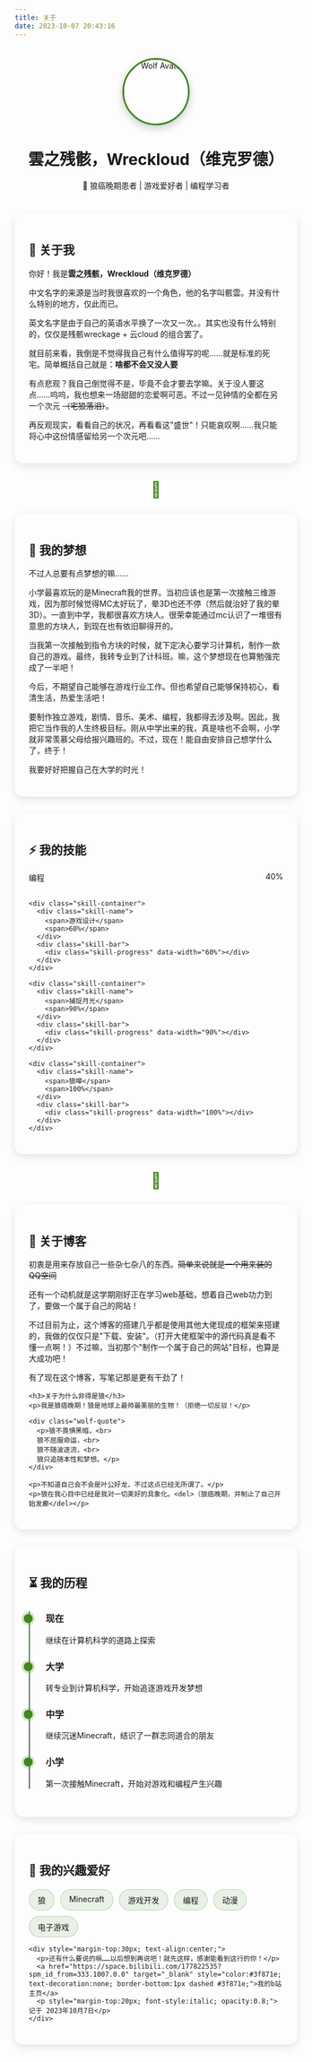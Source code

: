 ```yaml
---
title: 关于
date: 2023-10-07 20:43:16
---
```


<link rel="stylesheet" href="https://cdnjs.cloudflare.com/ajax/libs/animate.css/4.1.1/animate.min.css">

<style>
  /* 确保我们的样式只应用于特定的容器 */
  .wolf-about-wrapper * {
    box-sizing: border-box;
  }
  
  .wolf-about-wrapper {
    max-width: 100%;
    margin: 0 auto;
    color: var(--default-text-color);
    font-family: var(--font-family);
  }
  
  .wolf-about-wrapper h2 {
    margin-top: 1.5rem;
    border-bottom: none;
  }
  
  .wolf-about-wrapper img {
    max-width: 100%;
    height: auto;
  }
  
  /* 卡片样式 */
  .wolf-card {
    background: var(--second-background-color);
    border-radius: 15px;
    padding: 25px;
    margin-bottom: 30px;
    box-shadow: 0 5px 15px rgba(0,0,0,0.1);
    position: relative;
    overflow: hidden;
    transition: transform 0.3s ease, box-shadow 0.3s ease;
  }
  
  .wolf-card:hover {
    transform: translateY(-5px);
    box-shadow: 0 10px 25px rgba(0,0,0,0.15);
  }
  
  /* 狼爪印装饰 */
  .paw-divider {
    text-align: center;
    margin: 30px 0;
    position: relative;
    height: 30px;
  }
  
  .paw-divider::before {
    content: "🐾";
    font-size: 2em;
    color: #3f871e;
    position: absolute;
    left: 50%;
    transform: translateX(-50%);
  }
  
  /* 头部样式 */
  .wolf-header {
    position: relative;
    padding-top: 20px;
    margin-bottom: 40px;
    text-align: center;
  }
  
  .profile-image {
    width: 120px;
    height: 120px;
    border-radius: 50%;
    border: 3px solid #3f871e;
    object-fit: cover;
    margin: 0 auto 15px;
    display: block;
    box-shadow: 0 5px 15px rgba(0,0,0,0.2);
  }
  
  /* 技能条样式 */
  .skill-container {
    margin-bottom: 15px;
  }
  
  .skill-name {
    margin-bottom: 5px;
    display: flex;
    justify-content: space-between;
  }
  
  .skill-bar {
    height: 10px;
    background: var(--border-color);
    border-radius: 5px;
    overflow: hidden;
  }
  
  .skill-progress {
    height: 100%;
    background: linear-gradient(to right, #3f871e, #56597b);
    border-radius: 5px;
    width: 0;
    transition: width 1.5s ease;
  }
  
  /* 时间轴样式 */
  .wolf-timeline {
    position: relative;
    padding-left: 30px;
    margin-top: 30px;
  }
  
  .wolf-timeline::before {
    content: '';
    position: absolute;
    top: 0;
    left: 0;
    height: 100%;
    width: 2px;
    background: linear-gradient(to bottom, #3f871e, #56597b);
  }
  
  .timeline-item {
    position: relative;
    margin-bottom: 25px;
  }
  
  .timeline-dot {
    position: absolute;
    left: -39px;
    top: 5px;
    width: 16px;
    height: 16px;
    border-radius: 50%;
    background: #3f871e;
    box-shadow: 0 0 0 4px rgba(63, 135, 30, 0.2);
  }
  
  /* 兴趣标签 */
  .interests {
    display: flex;
    flex-wrap: wrap;
    gap: 10px;
    margin-top: 20px;
  }
  
  .interest-tag {
    background: rgba(63, 135, 30, 0.1);
    color: var(--default-text-color);
    padding: 8px 15px;
    border-radius: 20px;
    border: 1px solid rgba(63, 135, 30, 0.3);
    transition: all 0.3s ease;
  }
  
  .interest-tag:hover {
    background: rgba(63, 135, 30, 0.2);
    transform: translateY(-3px);
  }
  
  /* 引用样式 */
  .wolf-quote {
    border-left: 4px solid #3f871e;
    padding: 15px;
    background: var(--third-background-color);
    margin: 20px 0;
    font-style: italic;
  }
  
  /* 响应式调整 */
  @media (max-width: 768px) {
    .wolf-card {
      padding: 20px;
    }
    
    .profile-image {
      width: 100px;
      height: 100px;
    }
  }
</style>

<div class="wolf-about-wrapper">
  <div class="wolf-header">
    <img src="/img/关于/wolf.JPG" class="profile-image" alt="Wolf Avatar">
    <h1>雲之残骸，Wreckloud（维克罗德）</h1>
    <p>🐺 狼癌晚期患者 | 游戏爱好者 | 编程学习者</p>
  </div>
  
  <div class="wolf-card">
    <h2>🐺 关于我</h2>
    <p>你好！我是<strong>雲之残骸，Wreckloud（维克罗德）</strong></p>
    <p>中文名字的来源是当时我很喜欢的一个角色，他的名字叫骸雲。并没有什么特别的地方，仅此而已。</p>
    <p>英文名字是由于自己的英语水平换了一次又一次。。其实也没有什么特别的，仅仅是残骸wreckage + 云cloud 的组合罢了。</p>
    <p>就目前来看，我倒是不觉得我自己有什么值得写的呢……就是标准的死宅。简单概括自己就是：<strong>啥都不会又没人要</strong></p>
    <p>有点悲观？我自己倒觉得不是，毕竟不会才要去学嘛。关于没人要这点……呜呜，我也想来一场甜甜的恋爱啊可恶。不过一见钟情的全都在另一个次元 <del>（宅狼落泪）</del>。</p>
    <p>再反观现实，看看自己的状况，再看看这"盛世"！只能哀叹啊……我只能将心中这份情感留给另一个次元吧……</p>
  </div>

  <div class="paw-divider"></div>
  
  <div class="wolf-card">
    <h2>🌟 我的梦想</h2>
    <p>不过人总要有点梦想的嘛……</p>
    <p>小学最喜欢玩的是Minecraft我的世界。当初应该也是第一次接触三维游戏，因为那时候觉得MC太好玩了，晕3D也还不停（然后就治好了我的晕3D）。一直到中学，我都很喜欢方块人。很荣幸能通过mc认识了一堆很有意思的方块人，到现在也有依旧聊得开的。</p>
    <p>当我第一次接触到指令方块的时候，就下定决心要学习计算机，制作一款自己的游戏。最终，我转专业到了计科班。嘛，这个梦想现在也算勉强完成了一半吧！</p>
    <p>今后，不期望自己能够在游戏行业工作。但也希望自己能够保持初心，看清生活，热爱生活吧！</p>
    <p>要制作独立游戏，剧情、音乐、美术、编程，我都得去涉及啊。因此，我把它当作我的人生终极目标。刚从中学出来的我，真是啥也不会啊，小学就非常羡慕父母给报兴趣班的。不过，现在！能自由安排自己想学什么了，终于！</p>
    <p>我要好好把握自己在大学的时光！</p>
  </div>
  
  <div class="wolf-card">
    <h2>⚡ 我的技能</h2>
    <div class="skill-container">
      <div class="skill-name">
        <span>编程</span>
        <span>40%</span>
      </div>
      <div class="skill-bar">
        <div class="skill-progress" data-width="40%"></div>
      </div>
    </div>
    
    <div class="skill-container">
      <div class="skill-name">
        <span>游戏设计</span>
        <span>60%</span>
      </div>
      <div class="skill-bar">
        <div class="skill-progress" data-width="60%"></div>
      </div>
    </div>
    
    <div class="skill-container">
      <div class="skill-name">
        <span>捕捉月光</span>
        <span>90%</span>
      </div>
      <div class="skill-bar">
        <div class="skill-progress" data-width="90%"></div>
      </div>
    </div>
    
    <div class="skill-container">
      <div class="skill-name">
        <span>狼嗥</span>
        <span>100%</span>
      </div>
      <div class="skill-bar">
        <div class="skill-progress" data-width="100%"></div>
      </div>
    </div>
  </div>
  
  <div class="paw-divider"></div>
  
  <div class="wolf-card">
    <h2>🌈 关于博客</h2>
    <p>初衷是用来存放自己一些杂七杂八的东西。<del>简单来说就是一个用来装的QQ空间</del></p>
    <p>还有一个动机就是这学期刚好正在学习web基础，想着自己web功力到了，要做一个属于自己的网站！</p>
    <p>不过目前为止，这个博客的搭建几乎都是使用其他大佬现成的框架来搭建的，我做的仅仅只是"下载、安装"。（打开大佬框架中的源代码真是看不懂一点啊！）不过嘛，当初那个"制作一个属于自己的网站"目标，也算是大成功吧！</p>
    <p>有了现在这个博客，写笔记那是更有干劲了！</p>
    
    <h3>关于为什么非得是狼</h3>
    <p>我是狼癌晚期！狼是地球上最帅最美丽的生物！（拒绝一切反驳！</p>
    
    <div class="wolf-quote">
      <p>狼不畏惧黑暗，<br>
      狼不屈服命运，<br>
      狼不随波逐流，<br>
      狼只追随本性和梦想。</p>
    </div>
    
    <p>不知道自己会不会是叶公好龙，不过这点已经无所谓了。</p>
    <p>狼在我心目中已经是我对一切美好的具象化。<del>（狼癌晚期，并制止了自己开始发癫</del></p>
  </div>
  
  <div class="wolf-card">
    <h2>⏳ 我的历程</h2>
    <div class="wolf-timeline">
      <div class="timeline-item">
        <div class="timeline-dot"></div>
        <h3>现在</h3>
        <p>继续在计算机科学的道路上探索</p>
      </div>
      <div class="timeline-item">
        <div class="timeline-dot"></div>
        <h3>大学</h3>
        <p>转专业到计算机科学，开始追逐游戏开发梦想</p>
      </div>
      <div class="timeline-item">
        <div class="timeline-dot"></div>
        <h3>中学</h3>
        <p>继续沉迷Minecraft，结识了一群志同道合的朋友</p>
      </div>
      <div class="timeline-item">
        <div class="timeline-dot"></div>
        <h3>小学</h3>
        <p>第一次接触Minecraft，开始对游戏和编程产生兴趣</p>
      </div>
    </div>
  </div>
  
  <div class="wolf-card">
    <h2>💖 我的兴趣爱好</h2>
    <div class="interests">
      <span class="interest-tag">狼</span>
      <span class="interest-tag">Minecraft</span>
      <span class="interest-tag">游戏开发</span>
      <span class="interest-tag">编程</span>
      <span class="interest-tag">动漫</span>
      <span class="interest-tag">电子游戏</span>
    </div>
    
    <div style="margin-top:30px; text-align:center;">
      <p>还有什么要说的嘛……以后想到再说吧！就先这样，感谢能看到这行的你！</p>
      <a href="https://space.bilibili.com/177822535?spm_id_from=333.1007.0.0" target="_blank" style="color:#3f871e; text-decoration:none; border-bottom:1px dashed #3f871e;">我的b站主页</a>
      <p style="margin-top:20px; font-style:italic; opacity:0.8;">记于 2023年10月7日</p>
    </div>
  </div>
</div>

<script>
document.addEventListener('DOMContentLoaded', function() {
  // 延迟执行，确保DOM完全加载
  setTimeout(function() {
    // 技能条动画
    document.querySelectorAll('.skill-progress').forEach(function(progress) {
      var width = progress.getAttribute('data-width');
      progress.style.width = width;
    });
    
    // 添加入场动画
    let cards = document.querySelectorAll('.wolf-card');
    for(let i = 0; i < cards.length; i++) {
      let card = cards[i];
      card.classList.add('animate__animated', 'animate__fadeInUp');
      card.style.animationDelay = (i * 0.2) + 's';
      card.style.opacity = 0;
      setTimeout(function() {
        card.style.opacity = 1;
      }, i * 200);
    }
  }, 500);
});
</script>
